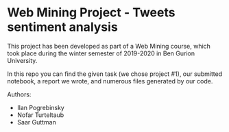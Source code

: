 # Web Mining Project - Tweets sentiment analysis
This project has been developed as part of a Web Mining course, which took place during the winter semester of 2019-2020 in Ben Gurion University.

In this repo you can find the given task (we chose project #1), our submitted notebook, a report we wrote, and numerous files generated by our code.

Authors:
  - Ilan Pogrebinsky
  - Nofar Turteltaub
  - Saar Guttman
